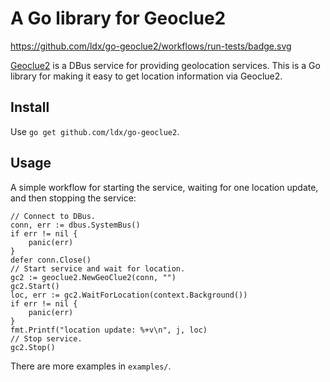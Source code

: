 # A Go library for Geoclue2

https://github.com/ldx/go-geoclue2/workflows/run-tests/badge.svg

[Geoclue2](https://developer.gnome.org/platform-overview/unstable/tech-geoclue2.html.en) is a DBus service for providing geolocation services. This is a Go library for making it easy to get location information via Geoclue2.

## Install

Use `go get github.com/ldx/go-geoclue2`.

## Usage

A simple workflow for starting the service, waiting for one location update, and then stopping the service:

	// Connect to DBus.
	conn, err := dbus.SystemBus()
	if err != nil {
		panic(err)
	}
	defer conn.Close()
    // Start service and wait for location.
	gc2 := geoclue2.NewGeoClue2(conn, "")
	gc2.Start()
	loc, err := gc2.WaitForLocation(context.Background())
	if err != nil {
		panic(err)
	}
	fmt.Printf("location update: %+v\n", j, loc)
    // Stop service.
	gc2.Stop()

There are more examples in `examples/`.
